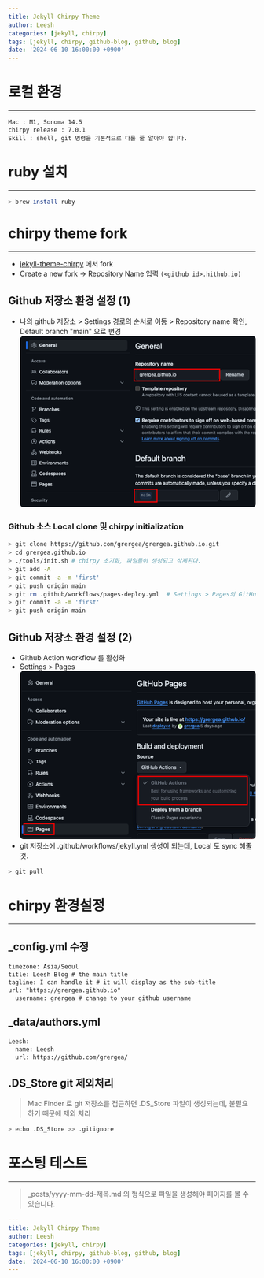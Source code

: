 ```yaml
---
title: Jekyll Chirpy Theme
author: Leesh
categories: [jekyll, chirpy] 
tags: [jekyll, chirpy, github-blog, github, blog]
date: '2024-06-10 16:00:00 +0900'
---
```


# 로컬 환경

---
```
Mac : M1, Sonoma 14.5
chirpy release : 7.0.1
Skill : shell, git 명령을 기본적으로 다룰 줄 알아야 합니다. 
```

# ruby 설치

---
```bash
> brew install ruby
```

# chirpy theme fork

---
* [jekyll-theme-chirpy](https://github.com/cotes2020/jekyll-theme-chirpy) 에서 fork
* Create a new fork -> Repository Name 입력 `(<github id>.hithub.io)`

## Github 저장소 환경 설정 (1)
* 나의 github 저장소 > Settings 경로의 순서로 이동 > Repository name 확인, Default  branch "main" 으로 변경
![](2024-06-10-Test_images/76decd75.png)

### Github 소스 Local clone 및 chirpy initialization
```bash
> git clone https://github.com/grergea/grergea.github.io.git
> cd grergea.github.io
> ./tools/init.sh # chirpy 초기화, 파일들이 생성되고 삭제된다.
> git add -A
> git commit -a -m 'first'
> git push origin main
> git rm .github/workflows/pages-deploy.yml  # Settings > Pages의 GitHub Actions을 사용하기 위해서 삭제 필요
> git commit -a -m 'first'
> git push origin main
```

## Github 저장소 환경 설정 (2)
* Github Action workflow 를 활성화
* Settings > Pages
![](2024-06-10-Test_images/da0b4cc4.png)
* git 저장소에 .github/workflows/jekyll.yml 생성이 되는데, Local 도 sync 해줄 것.
```bash
> git pull
```

# chirpy 환경설정

---
## _config.yml 수정
```console
timezone: Asia/Seoul
title: Leesh Blog # the main title
tagline: I can handle it # it will display as the sub-title
url: "https://grergea.github.io"
  username: grergea # change to your github username
```

## _data/authors.yml
```console
Leesh:
  name: Leesh
  url: https://github.com/grergea/
```

## .DS_Store git 제외처리
> Mac Finder 로 git 저장소를 접근하면 .DS_Store 파일이 생성되는데, 불필요 하기 때문에 제외 처리
```bash
> echo .DS_Store >> .gitignore
```

# 포스팅 테스트

---
> _posts/yyyy-mm-dd-제목.md 의 형식으로 파일을 생성해야 페이지를 볼 수 있습니다.
```yaml
---
title: Jekyll Chirpy Theme
author: Leesh
categories: [jekyll, chirpy] 
tags: [jekyll, chirpy, github-blog, github, blog]
date: '2024-06-10 16:00:00 +0900'
---
```
